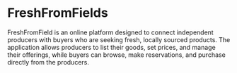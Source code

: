 # FreshFromFields
FreshFromField is an online platform designed to connect independent producers with buyers who are seeking fresh, locally sourced products. The application allows producers to list their goods, set prices, and manage their offerings, while buyers can browse, make reservations, and purchase directly from the producers.
